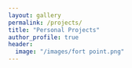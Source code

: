 ```yaml
---
layout: gallery
permalink: /projects/
title: "Personal Projects"
author_profile: true
header:
  image: "/images/fort point.png"
---
```



